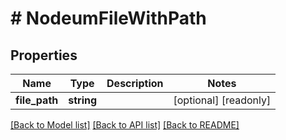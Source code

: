 # # NodeumFileWithPath

## Properties

Name | Type | Description | Notes
------------ | ------------- | ------------- | -------------
**file_path** | **string** |  | [optional] [readonly] 

[[Back to Model list]](../../README.md#documentation-for-models) [[Back to API list]](../../README.md#documentation-for-api-endpoints) [[Back to README]](../../README.md)


